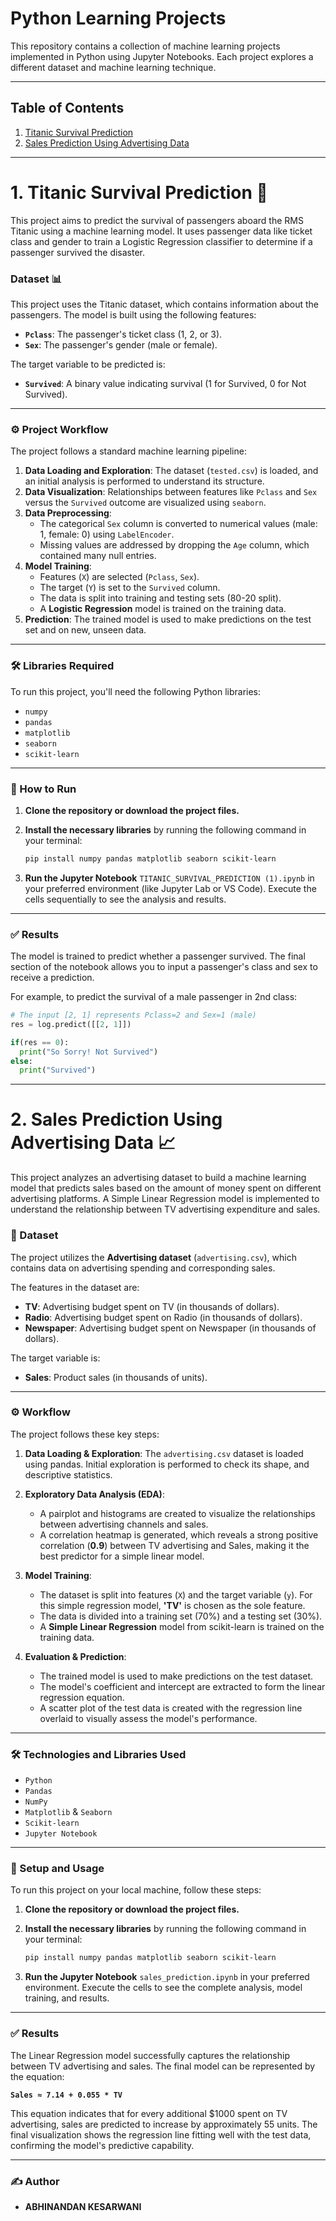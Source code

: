 

# Python Learning Projects

This repository contains a collection of machine learning projects implemented in Python using Jupyter Notebooks. Each project explores a different dataset and machine learning technique.

-----

## Table of Contents

1.  [Titanic Survival Prediction](https://www.google.com/search?q=%231-titanic-survival-prediction-)
2.  [Sales Prediction Using Advertising Data](https://www.google.com/search?q=%232-sales-prediction-using-advertising-data-)

-----

# 1\. Titanic Survival Prediction 🚢

This project aims to predict the survival of passengers aboard the RMS Titanic using a machine learning model. It uses passenger data like ticket class and gender to train a Logistic Regression classifier to determine if a passenger survived the disaster.

### Dataset 📊

This project uses the Titanic dataset, which contains information about the passengers. The model is built using the following features:

  * **`Pclass`**: The passenger's ticket class (1, 2, or 3).
  * **`Sex`**: The passenger's gender (male or female).

The target variable to be predicted is:

  * **`Survived`**: A binary value indicating survival (1 for Survived, 0 for Not Survived).

-----

### ⚙️ Project Workflow

The project follows a standard machine learning pipeline:

1.  **Data Loading and Exploration**: The dataset (`tested.csv`) is loaded, and an initial analysis is performed to understand its structure.
2.  **Data Visualization**: Relationships between features like `Pclass` and `Sex` versus the `Survived` outcome are visualized using `seaborn`.
3.  **Data Preprocessing**:
      * The categorical `Sex` column is converted to numerical values (male: 1, female: 0) using `LabelEncoder`.
      * Missing values are addressed by dropping the `Age` column, which contained many null entries.
4.  **Model Training**:
      * Features (`X`) are selected (`Pclass`, `Sex`).
      * The target (`Y`) is set to the `Survived` column.
      * The data is split into training and testing sets (80-20 split).
      * A **Logistic Regression** model is trained on the training data.
5.  **Prediction**: The trained model is used to make predictions on the test set and on new, unseen data.

-----

### 🛠️ Libraries Required

To run this project, you'll need the following Python libraries:

  * `numpy`
  * `pandas`
  * `matplotlib`
  * `seaborn`
  * `scikit-learn`

-----

### 🚀 How to Run

1.  **Clone the repository or download the project files.**

2.  **Install the necessary libraries** by running the following command in your terminal:

    ```bash
    pip install numpy pandas matplotlib seaborn scikit-learn
    ```

3.  **Run the Jupyter Notebook** `TITANIC_SURVIVAL_PREDICTION (1).ipynb` in your preferred environment (like Jupyter Lab or VS Code). Execute the cells sequentially to see the analysis and results.

-----

### ✅ Results

The model is trained to predict whether a passenger survived. The final section of the notebook allows you to input a passenger's class and sex to receive a prediction.

For example, to predict the survival of a male passenger in 2nd class:

```python
# The input [2, 1] represents Pclass=2 and Sex=1 (male)
res = log.predict([[2, 1]])

if(res == 0):
  print("So Sorry! Not Survived")
else:
  print("Survived")
```

-----

# 2\. Sales Prediction Using Advertising Data 📈

This project analyzes an advertising dataset to build a machine learning model that predicts sales based on the amount of money spent on different advertising platforms. A Simple Linear Regression model is implemented to understand the relationship between TV advertising expenditure and sales.

### 💾 Dataset

The project utilizes the **Advertising dataset** (`advertising.csv`), which contains data on advertising spending and corresponding sales.

The features in the dataset are:

  * **TV**: Advertising budget spent on TV (in thousands of dollars).
  * **Radio**: Advertising budget spent on Radio (in thousands of dollars).
  * **Newspaper**: Advertising budget spent on Newspaper (in thousands of dollars).

The target variable is:

  * **Sales**: Product sales (in thousands of units).

-----

### ⚙️ Workflow

The project follows these key steps:

1.  **Data Loading & Exploration**: The `advertising.csv` dataset is loaded using pandas. Initial exploration is performed to check its shape, and descriptive statistics.

2.  **Exploratory Data Analysis (EDA)**:

      * A pairplot and histograms are created to visualize the relationships between advertising channels and sales.
      * A correlation heatmap is generated, which reveals a strong positive correlation (**0.9**) between TV advertising and Sales, making it the best predictor for a simple linear model.

3.  **Model Training**:

      * The dataset is split into features (`X`) and the target variable (`y`). For this simple regression model, **'TV'** is chosen as the sole feature.
      * The data is divided into a training set (70%) and a testing set (30%).
      * A **Simple Linear Regression** model from scikit-learn is trained on the training data.

4.  **Evaluation & Prediction**:

      * The trained model is used to make predictions on the test dataset.
      * The model's coefficient and intercept are extracted to form the linear regression equation.
      * A scatter plot of the test data is created with the regression line overlaid to visually assess the model's performance.

-----

### 🛠️ Technologies and Libraries Used

  * `Python`
  * `Pandas`
  * `NumPy`
  * `Matplotlib` & `Seaborn`
  * `Scikit-learn`
  * `Jupyter Notebook`

-----

### 🚀 Setup and Usage

To run this project on your local machine, follow these steps:

1.  **Clone the repository or download the project files.**

2.  **Install the necessary libraries** by running the following command in your terminal:

    ```bash
    pip install numpy pandas matplotlib seaborn scikit-learn
    ```

3.  **Run the Jupyter Notebook** `sales_prediction.ipynb` in your preferred environment. Execute the cells to see the complete analysis, model training, and results.

-----

### ✅ Results

The Linear Regression model successfully captures the relationship between TV advertising and sales. The final model can be represented by the equation:

**`Sales ≈ 7.14 + 0.055 * TV`**

This equation indicates that for every additional $1000 spent on TV advertising, sales are predicted to increase by approximately 55 units. The final visualization shows the regression line fitting well with the test data, confirming the model's predictive capability.

-----

### ✍️ Author

  * **ABHINANDAN KESARWANI**
